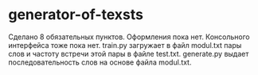 # generator-of-texsts
Сделано 8 обязательных пунктов. Оформления пока нет. Консольного интерфейса тоже пока нет.
train.py загружает в файл modul.txt пары слов и частоту встречи этой пары в файле test.txt.
generate.py выдает последовательность слов на основе файла modul.txt.
